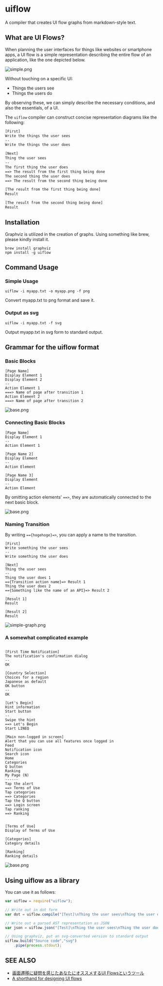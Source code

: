# uiflow

A compiler that creates UI flow graphs from markdown-style text.

## What are UI Flows?

When planning the user interfaces for things like websites or smartphone apps, a UI flow is a simple representation describing the entire flow of an application, like the one depicted below.

![simple.png](https://qiita-image-store.s3.amazonaws.com/0/35671/83a65590-8ea7-a124-0a86-ca9cb967402b.png "simple.png")

Without touching on a specific UI:

* Things the users see
* Things the users do

By observing these, we can simply describe the necessary conditions, and also the essentials, of a UI.

The ``uiflow`` compiler can construct concise representation diagrams like the following:

```markdown:sample.txt
[First]
Write the things the user sees
--
Write the things the user does

[Next]
Thing the user sees
--
The first thing the user does
==> The result from the first thing being done
The second thing the user does
==> The result from the second thing being done

[The result from the first thing being done]
Result

[The result from the second thing being done]
Result
```

## Installation

Graphviz is utilized in the creation of graphs. Using something like brew, please kindly install it.

```
brew install graphviz
npm install -g uiflow
```

## Command Usage

### Simple Usage

```bash:
uiflow -i myapp.txt -o myapp.png -f png  
```

Convert myapp.txt to png format and save it.

### Output as svg

```bash:
uiflow -i myapp.txt -f svg
```

Output myapp.txt in svg form to standard output.

## Grammar for the uiflow format

### Basic Blocks

```markdown:basic_blocks
[Page Name]
Display Element 1
Display Element 2
--
Action Element 1
===> Name of page after transition 1
Action Element 2
===> Name of page after transition 2
```


![base.png](https://qiita-image-store.s3.amazonaws.com/0/35671/f2b4855d-a53c-5414-50f1-de4f07bc2f16.png "base.png")

### Connecting Basic Blocks


```markdown:basic_blocks
[Page Name]
Display Element 1
--
Action Element 1

[Page Name 2]
Display Element
--
Action Element

[Page Name 3]
Display Element
--
Action Element
```
By omitting action elements' ``==>``, they are automatically connected to the next basic block.

![base.png](https://qiita-image-store.s3.amazonaws.com/0/35671/01f02911-6738-549f-dd93-b829887843fb.png "base.png")


### Naming Transition
By writing ``=={hogehoge}=>``, you can apply a name to the transition.

```markdown:basic_blocks
[First]
Write something the user sees
--
Write something the user does

[Next]
Thing the user sees
--
Thing the user does 1
=={Transition action name}=> Result 1
Thing the user does 2
=={Something like the name of an API}=> Result 2

[Result 1]
Result

[Result 2]
Result

```
![simple-graph.png](https://qiita-image-store.s3.amazonaws.com/0/35671/eff43bff-b436-c9e5-815e-559143cec750.png "simple-graph.png")


### A somewhat complicated example

```markdown:complex

[First Time Notification]
The notification's confirmation dialog
--
OK

[Country Selection]
Choices for a region
Japanese as default
OK button
--
OK

[Let's Begin]
Hint information
Start button
--
Swipe the hint
==> Let's Begin
Start LINEQ

[Main non-logged in screen]
Alert that you can use all features once logged in
Feed
Notification icon
Search icon
Home
Categories
Q button
Ranking
My Page (N)
------
Tap the alert
==> Terms of Use
Tap categories
==> Categories
Tap the Q button
==> Login screen
Tap ranking
==> Ranking


[Terms of Use]
Display of Terms of Use

[Categories]
Category details

[Ranking]
Ranking details

```
![base.png](https://qiita-image-store.s3.amazonaws.com/0/35671/5f26cd34-39bf-4dd3-c2b9-2ac892abbdd8.png "base.png")


## Using uiflow as a library

You can use it as follows:

```javascript
var uiflow = require("uiflow");

// Write out in dot form
var dot = uiflow.compile("[Test]\nThing the user sees\nThing the user does\n");

// Write out a parsed AST representation as JSON
var json = uiflow.json("[Test]\nThing the user sees\nThing the user does\n");

// Using graphviz, put an svg-converted version to standard output
uiflow.build("Source code","svg")
	.pipe(process.stdout);
```

## SEE ALSO

* [画面遷移に疑問を感じたあなたにオススメするUI Flowsというツール](http://www.standardinc.jp/reflection/article/ui-flows/)
* [A shorthand for designing UI flows](https://signalvnoise.com/posts/1926-a-shorthand-for-designing-ui-flows)
